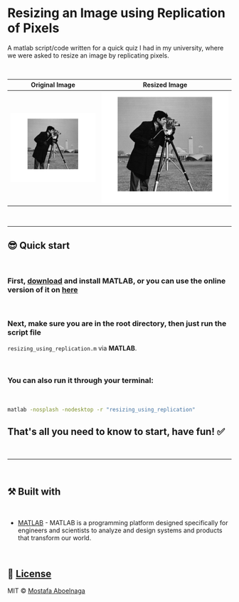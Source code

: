 # Resizing an Image using Replication of Pixels
 A matlab script/code written for a quick quiz I had in my university, where we were asked to resize an image by replicating pixels.



<br>

Original Image             |  Resized Image
:-------------------------:|:-------------------------:
![](original_image.png)  |  ![](resized_image.png)

<br>

---

## 😎 **Quick start**

<br>

###  First, [download](https://www.mathworks.com/downloads) and install **MATLAB**, or you can use the online version of it on [here](https://www.mathworks.com/products/matlab-online.html)


<br>

### Next, make sure you are in the root directory, then just run the script file 
`resizing_using_replication.m` via **MATLAB**.

<br>


### You can also run it through your terminal:
<br>

```bash
matlab -nosplash -nodesktop -r "resizing_using_replication"
```

## That's all you need to know to start, have fun! ✅

<br>


---

<br>

##  ⚒️ **Built with**

<br>


- [MATLAB](https://www.mathworks.com/discovery/what-is-matlab.html) - MATLAB is a programming platform designed specifically for engineers and scientists to analyze and design systems and products that transform our world.

<br> 


## 🚩 [License](https://github.com/mostafa-aboelnaga/Resizing-an-Image-using-Replication-of-Pixels/blob/main/LICENSE)

MIT © [Mostafa Aboelnaga](https://github.com/mostafa-aboelnaga/)


